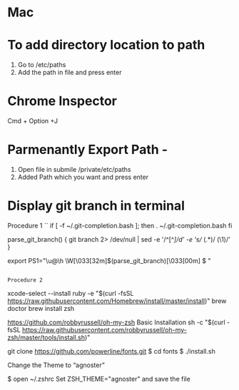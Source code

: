# Mac

# To add directory location to path
1. Go to /etc/paths
2. Add the path in file and press enter

# Chrome Inspector
Cmd + Option +J

# Parmenantly Export Path - 
1. Open file in submile /private/etc/paths
2. Added Path which you want and press enter

# Display git branch in terminal

Procedure 1
``
if [ -f ~/.git-completion.bash ]; then
  . ~/.git-completion.bash
fi


parse_git_branch() {
  git branch 2> /dev/null | sed -e '/^[^*]/d' -e 's/* \(.*\)/ (\1)/'
}

export PS1="\u@\h \W\[\033[32m\]\$(parse_git_branch)\[\033[00m\] $ "
```

Procedure 2
```
xcode-select --install
ruby -e "$(curl -fsSL https://raw.githubusercontent.com/Homebrew/install/master/install)"
brew doctor
brew install zsh

https://github.com/robbyrussell/oh-my-zsh
Basic Installation
sh -c "$(curl -fsSL https://raw.githubusercontent.com/robbyrussell/oh-my-zsh/master/tools/install.sh)"

git clone https://github.com/powerline/fonts.git
$ cd fonts
$ ./install.sh

Change the Theme to “agnoster”

$ open ~/.zshrc
Set ZSH_THEME="agnoster" and save the file
```
